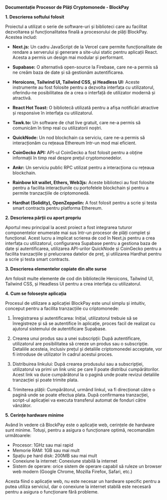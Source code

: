 **Documentație Procesor de Plăți Cryptomonede - BlockPay**

**1. Descrierea softului folosit**

Proiectul a utilizat o serie de software-uri și biblioteci care au facilitat dezvoltarea și funcționalitatea finală a procesorului de plăți BlockPay. Acestea includ:

- **Next.js:** Un cadru JavaScript de la Vercel care permite funcționalitate de rendare a serverului și generare a site-ului static pentru aplicații React. Acesta a permis un design mai modular și performant.

- **Supabase:** O alternativă open-source la Firebase, care ne-a permis să ne creăm baza de date și să gestionăm autentificarea.

- **Heroicons, Tailwind UI, Tailwind CSS, și Headless UI:** Aceste instrumente au fost folosite pentru a dezvolta interfața cu utilizatorul, oferindu-ne posibilitatea de a crea o interfață de utilizator modernă și atractivă.

- **React Hot Toast:** O bibliotecă utilizată pentru a afișa notificări atractive și responsive în interfața cu utilizatorul.

- **Tawk.to:** Un software de chat live gratuit, care ne-a permis să comunicăm în timp real cu utilizatorii noștri.

- **QuickNode:** Un nod blockchain ca serviciu, care ne-a permis să interacționăm cu rețeaua Ethereum într-un mod mai eficient.

- **CoinGecko API:** API-ul CoinGecko a fost folosit pentru a obține informații în timp real despre prețul cryptomonedelor.

- **Ankr:** Un serviciu public RPC utilizat pentru a interacționa cu rețeaua blockchain.

- **Rainbow kit wallet, Ethers, Web3js:** Aceste biblioteci au fost folosite pentru a facilita interacțiunile cu portofelele blockchain și pentru a permite tranzacțiile de criptomonedă.

- **Hardhat (Solidity), OpenZeppelin:** A fost folosit pentru a scrie și testa smart contracts pentru platforma Ethereum.

**2. Descrierea părții cu aport propriu**

Aportul meu principal la acest proiect a fost integrarea tuturor componentelor enumerate mai sus într-un procesor de plăți complet și funcțional. Acest lucru a implicat scrierea de cod în Next.js pentru a crea interfața cu utilizatorul, configurarea Supabase pentru a gestiona baza de date și autentificarea, utilizarea API-urilor QuickNode și CoinGecko pentru a facilita tranzacțiile și prelucrarea datelor de preț, și utilizarea Hardhat pentru a scrie și testa smart contracts.

**3. Descrierea elementelor copiate din alte surse**

Am folosit multe elemente de cod din bibliotecile Heroicons, Tailwind UI, Tailwind CSS, și Headless UI pentru a crea interfața cu utilizatorul.

**4. Cum se folosește aplicația**

Procesul de utilizare a aplicației BlockPay este unul simplu și intuitiv, conceput pentru a facilita tranzacțiile cu criptomonede:

1. Înregistrarea și autentificarea: Inițial, utilizatorul trebuie să se înregistreze și să se autentifice în aplicație, proces facil de realizat cu ajutorul sistemului de autentificare Supabase.

2. Crearea unui produs sau a unei subscripții: După autentificare, utilizatorul are posibilitatea să creeze un produs sau o subscripție. Detaliile acesteia, inclusiv prețul și detaliile criptomonedei acceptate, vor fi introduse de utilizator în cadrul acestui proces.

3. Distribuirea linkului: După crearea produsului sau a subscripției, utilizatorul va primi un link unic pe care îl poate distribui cumpărătorilor. Acest link va duce cumpărătorul la o pagină unde poate revizui detaliile tranzacției și poate trimite plata.

4. Trimiterea plății: Cumpărătorul, urmând linkul, va fi direcționat către o pagină unde se poate efectua plata. După confirmarea tranzacției, script-ul aplicației va executa transferul automat de fonduri către vânzător.

**5. Cerințe hardware minime**

Având în vedere că BlockPay este o aplicație web, cerințele de hardware sunt minime. Totuși, pentru a asigura o funcționare optimă, recomandăm următoarele:

- Procesor: 1GHz sau mai rapid
- Memorie RAM: 1GB sau mai mult
- Spațiu pe hard disk: 200MB sau mai mult
- Conexiune la internet: Conexiune stabilă la internet
- Sistem de operare: orice sistem de operare capabil să ruleze un browser web modern (Google Chrome, Mozilla Firefox, Safari, etc.)

Acesta fiind o aplicație web, nu este necesar un hardware specific pentru a putea utiliza serviciul, dar o conexiune la internet stabilă este necesară pentru a asigura o funcționare fără probleme.

